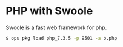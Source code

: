 PHP with Swoole
==================

Swoole is a fast web framework for php.

```sh
$ ops pkg load php_7.3.5 -p 9501 -a b.php
```
